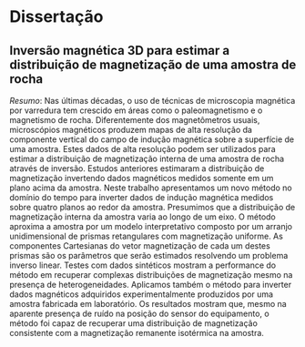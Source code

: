 # Dissertação 

## **Inversão magnética 3D para estimar a distribuição de magnetização de uma amostra de rocha**

*Resumo*: Nas últimas décadas, o uso de técnicas de microscopia magnética por varredura tem crescido em áreas como o paleomagnetismo e o magnetismo de rocha. Diferentemente dos magnetômetros usuais, microscópios magnéticos produzem mapas de alta resolução da componente vertical do campo de indução magnética sobre a superfície de uma amostra. Estes dados de alta resolução podem ser utilizados para estimar a distribuição de magnetização interna de uma amostra de rocha através de inversão. Estudos anteriores estimaram a distribuição de magnetização invertendo dados magnéticos medidos somente em um plano acima da amostra. Neste trabalho apresentamos um novo método no domínio do tempo para inverter dados de indução magnética medidos sobre quatro planos ao redor da amostra. Presumimos que a distribuição de magnetização interna da amostra varia ao longo de um eixo. O método aproxima a amostra por um modelo interpretativo composto por um arranjo unidimensional de prismas retangulares com magnetização uniforme. As componentes Cartesianas do vetor magnetização de cada um destes prismas são os parâmetros que serão estimados resolvendo um problema inverso linear. Testes com dados sintéticos mostram a performance do método em recuperar complexas distribuições de magnetização mesmo na presença de heterogeneidades. Aplicamos também o método para inverter dados magnéticos adquiridos experimentalmente produzidos por uma amostra fabricada em laboratório. Os resultados mostram que, mesmo na aparente presença de ruído na posição do sensor do equipamento, o método foi capaz de recuperar uma distribuição de magnetização consistente com a magnetização remanente isotérmica na amostra.
